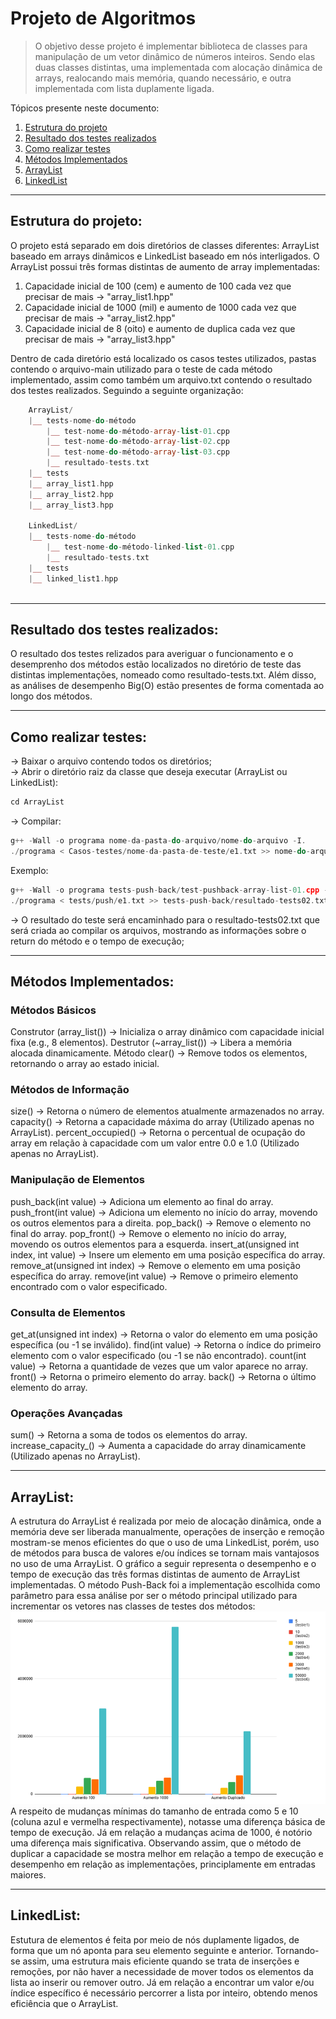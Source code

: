 # Projeto de Algoritmos
> O objetivo desse projeto é implementar biblioteca de classes para manipulação de um vetor dinâmico de números inteiros. Sendo elas duas classes distintas, uma implementada com alocação dinâmica de arrays, realocando mais memória, quando necessário, e outra implementada com lista duplamente ligada.

Tópicos presente neste documento:
 1. [Estrutura do projeto](#struct)
 2. [Resultado dos testes realizados](#result)
 3. [Como realizar testes](#tests)
 4. [Métodos Implementados](#method)
 5. [ArrayList](#Array)
 6. [LinkedList](#Linked)
 

*******
<div id='struct'/>  

## Estrutura do projeto:  
O projeto está separado em dois diretórios de classes diferentes: ArrayList baseado em arrays dinâmicos e LinkedList baseado em nós interligados. O ArrayList possui três formas distintas de aumento de array implementadas:

1. Capacidade inicial de 100 (cem) e aumento de 100 cada vez que precisar de mais -> "array_list1.hpp"
2. Capacidade inicial de 1000 (mil) e aumento de 1000 cada vez que precisar de mais -> "array_list2.hpp" 
3. Capacidade inicial de 8 (oito) e aumento de duplica cada vez que precisar de mais -> "array_list3.hpp" 

Dentro de cada diretório está localizado os casos testes utilizados, pastas contendo o arquivo-main utilizado para o teste de cada método implementado, assim como também um arquivo.txt contendo o resultado dos testes realizados.
Seguindo a seguinte organização:


``` php
    ArrayList/
    |__ tests-nome-do-método
        |__ test-nome-do-método-array-list-01.cpp
        |__ test-nome-do-método-array-list-02.cpp
        |__ test-nome-do-método-array-list-03.cpp
        |__ resultado-tests.txt
    |__ tests
    |__ array_list1.hpp
    |__ array_list2.hpp
    |__ array_list3.hpp

    LinkedList/
    |__ tests-nome-do-método
        |__ test-nome-do-método-linked-list-01.cpp
        |__ resultado-tests.txt
    |__ tests
    |__ linked_list1.hpp
  
```

*******
<div id='result'/>  

## Resultado dos testes realizados:

O resultado dos testes relizados para averiguar o funcionamento e o desemprenho dos métodos estão localizados no diretório de teste das distintas implementações, nomeado como resultado-tests.txt. Além disso, as análises de desempenho Big(O) estão presentes de forma comentada ao longo dos métodos.

*******
<div id='tests'/>  

## Como realizar testes: 

-> Baixar o arquivo contendo todos os diretórios; </br>
-> Abrir o diretório raiz da classe que deseja executar (ArrayList ou LinkedList):
``` cpp
cd ArrayList
```
-> Compilar: 
``` cpp
g++ -Wall -o programa nome-da-pasta-do-arquivo/nome-do-arquivo -I.
./programa < Casos-testes/nome-da-pasta-de-teste/e1.txt >> nome-do-arquivo-que-deseja-salvar.txt 2>&1
```
Exemplo:
``` cpp
g++ -Wall -o programa tests-push-back/test-pushback-array-list-01.cpp -I.
./programa < tests/push/e1.txt >> tests-push-back/resultado-tests02.txt 2>&1
```
-> O resultado do teste será encaminhado para o resultado-tests02.txt que será criada ao compilar os arquivos, mostrando as informações sobre o return do método e o tempo de execução;

*******
<div id='method'/>  

## Métodos Implementados: 

### Métodos Básicos
Construtor (array_list()) → Inicializa o array dinâmico com capacidade inicial fixa (e.g., 8 elementos).
Destrutor (~array_list()) → Libera a memória alocada dinamicamente.
Método clear() → Remove todos os elementos, retornando o array ao estado inicial.

### Métodos de Informação
size() → Retorna o número de elementos atualmente armazenados no array.
capacity() → Retorna a capacidade máxima do array (Utilizado apenas no ArrayList).
percent_occupied() → Retorna o percentual de ocupação do array em relação à capacidade com um valor entre 0.0 e 1.0 (Utilizado apenas no ArrayList).

### Manipulação de Elementos
push_back(int value) → Adiciona um elemento ao final do array.
push_front(int value) → Adiciona um elemento no início do array, movendo os outros elementos para a direita.
pop_back() → Remove o elemento no final do array.
pop_front() → Remove o elemento no início do array, movendo os outros elementos para a esquerda.
insert_at(unsigned int index, int value) → Insere um elemento em uma posição específica do array.
remove_at(unsigned int index) → Remove o elemento em uma posição específica do array.
remove(int value) → Remove o primeiro elemento encontrado com o valor especificado.

### Consulta de Elementos
get_at(unsigned int index) → Retorna o valor do elemento em uma posição específica (ou -1 se inválido).
find(int value) → Retorna o índice do primeiro elemento com o valor especificado (ou -1 se não encontrado).
count(int value) → Retorna a quantidade de vezes que um valor aparece no array.
front() → Retorna o primeiro elemento do array.
back() → Retorna o último elemento do array.

### Operações Avançadas
sum() → Retorna a soma de todos os elementos do array.
increase_capacity_() → Aumenta a capacidade do array dinamicamente (Utilizado apenas no ArrayList).


*******
<div id='Array'/>  

## ArrayList: 
A estrutura do ArrayList é realizada por meio de alocação dinâmica, onde a memória deve ser liberada manualmente, operações de inserção e remoção mostram-se menos eficientes do que o uso de uma LinkedList, porém, uso de métodos para busca de valores e/ou índices se tornam mais vantajosos no uso de uma ArrayList.
O gráfico a seguir representa o desempenho e o tempo de execução das três formas distintas de aumento de ArrayList implementadas. O método Push-Back foi a implementação escolhida como parâmetro para essa análise por ser o método principal utilizado para incrementar os vetores nas classes de testes dos métodos:
<img src="grafico_array.PNG"></br>
A respeito de mudanças mínimas do tamanho de entrada como 5 e 10 (coluna azul e vermelha respectivamente), notasse uma diferença básica de tempo de execução. Já em relação a mudanças acima de 1000, é notório uma diferença mais significativa. Observando assim, que o método de duplicar a capacidade se mostra melhor em relação a tempo de execução e desempenho em relação as implementações, principlamente em entradas maiores.

*******
<div id='Linked'/>  

## LinkedList: 
Estutura de elementos é feita por meio de nós duplamente ligados, de forma que um nó aponta para seu elemento seguinte e anterior. Tornando-se assim, uma estrutura mais eficiente quando se trata de inserções e remoções, por não haver a necessidade de mover todos os elementos da lista ao inserir ou remover outro. Já em relação a encontrar um valor e/ou índice específico é necessário percorrer a lista por inteiro, obtendo menos eficiência que o ArrayList.




